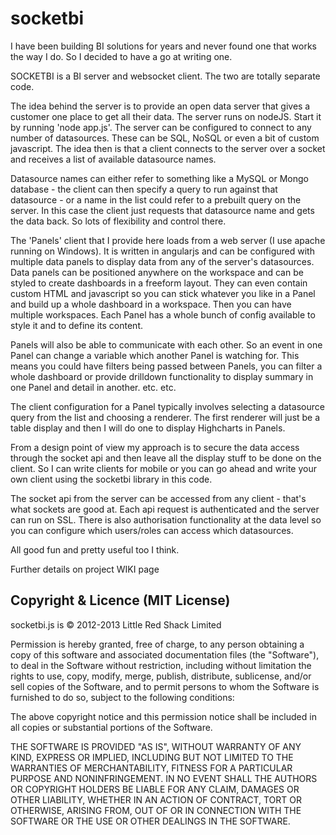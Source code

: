 # socketbi
I have been building BI solutions for years and never found one that works the way I do. So I decided to have a go at writing one.

SOCKETBI is a BI server and websocket client.  The two are totally separate code. 

The idea behind the server is to provide an open data server that gives a customer one place to get all their data. The server runs on nodeJS. Start it by running 'node app.js'. The server can be configured to connect to any number of datasources. These can be SQL, NoSQL or even a bit of custom javascript. The idea then is that a client connects to the server over a socket and receives a list of available datasource names. 

Datasource names can either refer to something like a MySQL or Mongo database - the client can then specify a query to run against that datasource - or a name in the list could refer to a prebuilt query on the server. In this case the client just requests that datasource name and gets the data back. So lots of flexibility and control there.

The 'Panels' client that I provide here loads from a web server (I use apache running on Windows). It is written in angularjs and can be configured with multiple data panels to display data from any of the server's datasources. Data panels can be positioned anywhere on the workspace and can be styled to create dashboards in a freeform layout. They can even contain custom HTML and javascript so you can stick whatever you like in a Panel and build up a whole dashboard in a workspace. Then you can have multiple workspaces. Each Panel has a whole bunch of config available to style it and to define its content.

Panels will also be able to communicate with each other. So an event in one Panel can change a variable which another Panel is watching for. This means you could have filters being passed between Panels, you can filter a whole dashboard or provide drilldown functionality to display summary in one Panel and detail in another. etc. etc. 

The client configuration for a Panel typically involves selecting a datasource query from the list and choosing a renderer. The first renderer will just be a table display and then I will do one to display Highcharts in Panels. 

From a design point of view my approach is to secure the data access through the socket api and then leave all the display stuff to be done on the client. So I can write clients for mobile or you can go ahead and write your own client using the socketbi library in this code.

The socket api from the server can be accessed from any client - that's what sockets are good at. Each api request is authenticated and the server can run on SSL. There is also authorisation functionality at the data level so you can configure which users/roles can access which datasources.

All good fun and pretty useful too I think.

Further details on project WIKI page

## Copyright & Licence (MIT License)

socketbi.js is © 2012-2013 Little Red Shack Limited

Permission is hereby granted, free of charge, to any person obtaining a copy of this software and associated documentation files (the "Software"), to deal in the Software without restriction, including without limitation the rights to use, copy, modify, merge, publish, distribute, sublicense, and/or sell copies of the Software, and to permit persons to whom the Software is furnished to do so, subject to the following conditions:

The above copyright notice and this permission notice shall be included in all copies or substantial portions of the Software.

THE SOFTWARE IS PROVIDED "AS IS", WITHOUT WARRANTY OF ANY KIND, EXPRESS OR IMPLIED, INCLUDING BUT NOT LIMITED TO THE WARRANTIES OF MERCHANTABILITY, FITNESS FOR A PARTICULAR PURPOSE AND NONINFRINGEMENT. IN NO EVENT SHALL THE AUTHORS OR COPYRIGHT HOLDERS BE LIABLE FOR ANY CLAIM, DAMAGES OR OTHER LIABILITY, WHETHER IN AN ACTION OF CONTRACT, TORT OR OTHERWISE, ARISING FROM, OUT OF OR IN CONNECTION WITH THE SOFTWARE OR THE USE OR OTHER DEALINGS IN THE SOFTWARE.
